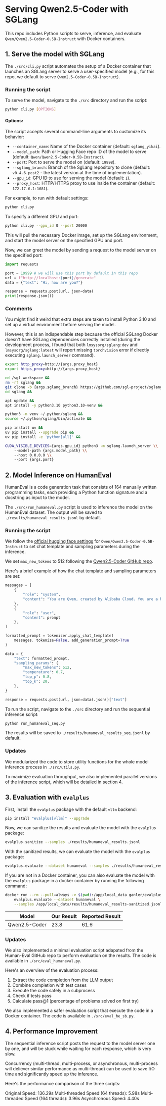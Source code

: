 # Serving Qwen2.5-Coder with SGLang

This repo includes Python scripts to serve, inference, and evaluate `Qwen/Qwen2.5-Coder-0.5B-Instruct` with Docker containers.

## 1. Serve the model with SGLang

The `./src/cli.py` script automates the setup of a Docker container that launches an SGLang server to serve a user-specified model (e.g., for this repo, we default to serve `Qwen2.5-Coder-0.5B-Instruct`).

### Running the script

To serve the model, navigate to the `./src` directory and run the script:

```bash
python cli.py [OPTIONS]
```

#### Options:

The script accepts several command-line arguments to customize its behavior:

-   `--container_name`: Name of the Docker container (default: `sglang_yikai`).
-   `--model_path`: Path or Hugging Face repo ID of the model to serve (default: `Qwen/Qwen2.5-Coder-0.5B-Instruct`).
-   `--port`: Port to serve the model on (default: `19998`).
-   `--sglang_branch`: Branch of the SgLang repository to clone (default: `v0.4.6.post2` - the latest version at the time of implementation).
-   `--gpu_id`: GPU ID to use for serving the model (default: `1`).
-   `--proxy_host`: HTTP/HTTPS proxy to use inside the container (default: `172.17.0.1:1081`).

For example, to run with default settings:

```bash
python cli.py
```

To specify a different GPU and port:

```bash
python cli.py --gpu_id 0 --port 20000
```

This will pull the necessary Docker image, set up the SGLang environment, and start the model server on the specified GPU and port.

Now, we can greet the model by sending a request to the model server on the specified port:

```python
import requests

port = 19999 # we will use this port by default in this repo
url = f"http://localhost:{port}/generate"
data = {"text": "Hi, how are you?"}

response = requests.post(url, json=data)
print(response.json())
```

### Comments

You might find it weird that extra steps are taken to install Python 3.10 and set up a virtual environment before serving the model.

However, this is an indispendable step because the official SGLang Docker doesn't have SGLang dependencies correctly installed (during the development process, I found that both `lmsysorg/sglang:dev` and `lmsysorg/sglang:latest` will report missing `torchvision` error if directly executing `sglang.launch_server` command).

```bash
export http_proxy=http://{args.proxy_host}
export https_proxy=http://{args.proxy_host}

cd /sgl-workspace &&
rm -rf sglang &&
git clone -b {args.sglang_branch} https://github.com/sgl-project/sglang.git &&
cd sglang &&

apt update &&
apt install -y python3.10 python3.10-venv &&

python3 -m venv ~/.python/sglang &&
source ~/.python/sglang/bin/activate &&

pip install uv &&
uv pip install --upgrade pip &&
uv pip install -e 'python[all]' &&

CUDA_VISIBLE_DEVICES={args.gpu_id} python3 -m sglang.launch_server \\
    --model-path {args.model_path} \\
    --host 0.0.0.0 \\
    --port {args.port}
```

## 2. Model Inference on HumanEval

HumanEval is a code generation task that consists of 164 manually written programming tasks, each providing a Python function signature and a docstring as input to the model.

The `./src/run_humaneval.py` script is used to inference the model on the HumanEval dataset. The output will be saved to `./results/humaneval_results.jsonl` by default.

### Running the script

We follow the [official hugging face settings](https://huggingface.co/Qwen/Qwen2.5-Coder-0.5B-Instruct) for `Qwen/Qwen2.5-Coder-0.5B-Instruct` to set chat template and sampling parameters during the inference.

We set `max_new_tokens` to 512 following the [Qwen2.5-Coder GitHub repo](https://github.com/QwenLM/Qwen2.5-Coder).

Here's a brief example of how the chat template and sampling parameters are set:

```python
messages = [
    {
        "role": "system",
        "content": "You are Qwen, created by Alibaba Cloud. You are a helpful assistant."
    },
    {
        "role": "user",
        "content": prompt
    },
]

formatted_prompt = tokenizer.apply_chat_template(
    messages, tokenize=False, add_generation_prompt=True
)

data = {
    "text": formatted_prompt,
    "sampling_params": {
        "max_new_tokens": 512,
        "temperature": 0.7,
        "top_p": 0.8,
        "top_k": 20,
    },
}

response = requests.post(url, json=data).json()["text"]
```

To run the script, navigate to the `./src` directory and run the sequential inference script:

```bash
python run_humaneval_seq.py
```

The results will be saved to `./results/humaneval_results_seq.jsonl` by default.

### Updates

We modularized the code to store utility functions for the whole model inference process in `./src/utils.py`.

To maximize evaluation throughput, we also implemented parallel versions of the inference script, which will be detailed in section 4.

## 3. Evaluation with `evalplus`

First, install the `evalplus` package with the default `vllm` backend:

```bash
pip install "evalplus[vllm]" --upgrade
```

Now, we can sanitize the results and evaluate the model with the `evalplus` package:

```bash
evalplus.sanitize --samples ./results/humaneval_results.jsonl
```

With the sanitized results, we can evaluate the model with the `evalplus` package:

```bash
evalplus.evaluate --dataset humaneval --samples ./results/humaneval_results-sanitized.jsonl
```

If you are not in a Docker container, you can also evaluate the model with the `evalplus` package in a docker container by running the following command:

```bash
docker run --rm --pull=always -v $(pwd):/app/local_data ganler/evalplus:latest \
    evalplus.evaluate --dataset humaneval \
    --samples /app/local_data/results/humaneval_results-sanitized.jsonl
```

| Model         | Our Result | Reported Result |
|---------------|------------|-----------------|
| Qwen2.5-Coder | 23.8       | 61.6            |

### Updates

We also implemented a minimal evaluation script adapated from the Human-Eval GitHub repo to perform evaluation on the results. The code is available in `./src/eval_humaneval.py`.

Here's an overview of the evaluation process:

1. Extract the code completion from the LLM output
2. Combine completion with test cases
3. Execute the code safely in a subprocess
4. Check if tests pass
5. Calculate pass@1 (percentage of problems solved on first try)

We also implemented a safer evaluation script that execute the code in a Docker container. The code is available in `./src/eval_he_sb.py`.

## 4. Performance Improvement

The sequential inference script posts the request to the model server one by one, and will be stuck while waiting for each response, which is very slow.

Concurrency (multi-thread, multi-process, or asynchronous, multi-process will deliever similar performance as multi-thread) can be used to save I/O time and significantly speed up the inference.

Here's the performance comparison of the three scripts:

Original Speed: 136.29s
Multi-threaded Speed (64 threads): 5.98s
Multi-threaded Speed (164 threads): 3.96s
Asynchronous Speed: 4.40s
